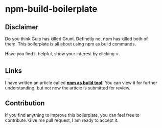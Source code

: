 # npm-build-boilerplate


## Disclaimer
Do you think Gulp has killed Grunt. Definetly no, npm has killed both of them.
This boilerplate is all about using npm as build commands.

Have you find it helpful, show your interest by clicking :star:.

## Links
I have written an article called **[npm as build tool]()**. You can view it for further understanding, but not now the article is submitted for review.

## Contribution
If you find anything to improve this boilerplate, you can feel free to contribute. Give me pull request, I am ready to accept it.

